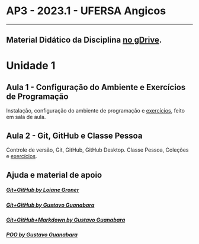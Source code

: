 # AP3 - 2023.1 - UFERSA Angicos

---

## Material Didático da Disciplina [no gDrive](https://drive.google.com/open?id=1y72aaSWIXqO2sgJkdnLvzLkCXdZ2KwXj).

# Unidade 1

## Aula 1 - Configuração do Ambiente e Exercícios de Programação

Instalação, configuração do ambiente de programação e [exercícios](unidade1/aula2_exercicios.md), feito em sala de aula.

## Aula 2 - Git, GitHub e Classe Pessoa

Controle de versão, Git, GitHub, GitHub Desktop. Classe Pessoa, Coleções e [exercícios](unidade1/aula3_exercicios.md).

## Ajuda e material de apoio

##### [Git+GitHub by Loiane Groner](https://www.youtube.com/watch?v=UMhskLXJuq4)

##### [Git+GitHub by Gustavo Guanabara](https://www.youtube.com/watch?v=xEKo29OWILE&list=PLHz_AreHm4dm7ZULPAmadvNhH6vk9oNZA)

##### [Git+GitHub+Markdown by Gustavo Guanabara](/git_github_gguanabara)

##### [POO by Gustavo Guanabara](https://www.youtube.com/watch?v=KlIL63MeyMY&list=PLHz_AreHm4dkqe2aR0tQK74m8SFe-aGsY)

